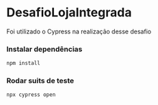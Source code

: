 # DesafioLojaIntegrada

Foi utilizado o Cypress na realização desse desafio 

### Instalar dependências
```bash
npm install
```
### Rodar suits de teste 
```bash
npx cypress open
```



